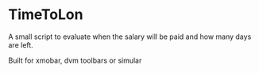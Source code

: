 # TimeToLon

A small script to evaluate when the salary will be paid and how many days are left.

Built for xmobar, dvm toolbars or simular
